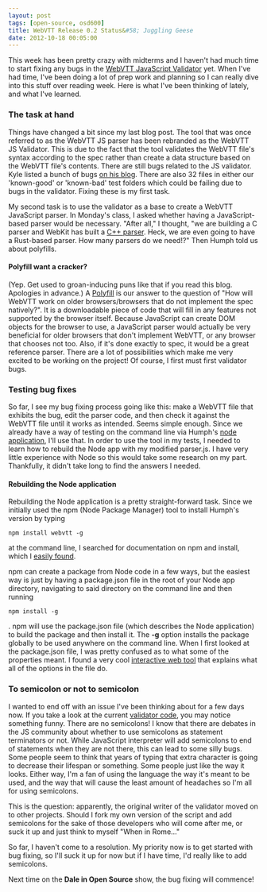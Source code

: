 ```yaml
---
layout: post
tags: [open-source, osd600]
title: WebVTT Release 0.2 Status&#58; Juggling Geese
date: 2012-10-18 00:05:00 
---
```

This week has been pretty crazy with midterms and I haven't had much time to start fixing any bugs in the [WebVTT JavaScript Validator](https://github.com/obsoke/node-webvtt/blob/master/lib/parser.js) yet. When I've had time, I've been doing a lot of prep work and planning so I can really dive into this stuff over reading week. Here is what I've been thinking of lately, and what I've learned.
### The task at hand
Things have changed a bit since my last blog post. The tool that was once referred to as the WebVTT JS parser has been rebranded as the WebVTT JS Validator. This is due to the fact that the tool validates the WebVTT file's syntax according to the spec rather than create a data structure based on the WebVTT file's contents. There are still bugs related to the JS validator. Kyle listed a bunch of bugs [on his blog](http://kyle.barnhart.ca/2012/10/webvtt-test-bugs.html). There are also 32 files in either our 'known-good' or 'known-bad' test folders which could be failing due to bugs in the validator. Fixing these is my first task.

My second task is to use the validator as a base to create a WebVTT JavaScript parser. In Monday's class, I asked whether having a JavaScript-based parser would be necessary. "After all," I thought, "we are building a C parser and WebKit has built a [C++ parser](). Heck, we are even going to have a Rust-based parser. How many parsers do we need!?" Then Humph told us about polyfills.
#### Polyfill want a cracker?
(Yep. Get used to groan-inducing puns like that if you read this blog. Apologies in advance.)
A [Polyfill](http://en.wikipedia.org/wiki/Polyfill) is our answer to the question of "How will WebVTT work on older browsers/browsers that do not implement the spec natively?". It is a downloadable piece of code that will fill in any features not supported by the browser itself. Because JavaScript can create DOM objects for the browser to use, a JavaScript parser would actually be very beneficial for older browsers that don't implement WebVTT, or any browser that chooses not too. Also, if it's done exactly to spec, it would be a great reference parser. There are a lot of possibilities which make me very excited to be working on the project! Of course, I first must first validator bugs.
### Testing bug fixes
So far, I see my bug fixing process going like this: make a WebVTT file that exhibits the bug, edit the parser code, and then check it against the WebVTT file until it works as intended. Seems simple enough. Since we already have a way of testing on the command line via Humph's [node application](https://github.com/obsoke/node-webvtt), I'll use that. In order to use the tool in my tests, I needed to learn how to rebuild the Node app with my modified parser.js. I have very little experience with Node so this would take some research on my part. Thankfully, it didn't take long to find the answers I needed.
#### Rebuilding the Node application
Rebuilding the Node application is a pretty straight-forward task. Since we initially used the npm (Node Package Manager) tool to install Humph's version by typing
```
npm install webvtt -g
```
at the command line, I searched for documentation on npm and install, which I [easily found](https://npmjs.org/doc/install.html).

npm can create a package from Node code in a few ways, but the easiest way is just by having a package.json file in the root of your Node app directory, navigating to said directory on the command line and then running
```
npm install -g
```
. npm will use the package.json file (which describes the Node application) to build the package and then install it. The **-g** option installs the package globally to be used anywhere on the command line. When I first looked at the package.json file, I was pretty confused as to what some of the properties meant. I found a very cool [interactive web tool](http://package.json.jit.su/) that explains what all of the options in the file do.
### To semicolon or not to semicolon
I wanted to end off with an issue I've been thinking about for a few days now. If you take a look at the current [validator code](https://github.com/obsoke/node-webvtt/blob/master/lib/parser.js), you may notice something funny. There are no semicolons! I know that there are debates in the JS community about whether to use semicolons as statement terminators or not. While JavaScript interpreter will add semicolons to end of statements when they are not there, this can lead to some silly bugs. Some people seem to think that years of typing that extra character is going to decrease their lifespan or something. Some people just like the way it looks. Either way, I'm a fan of using the language the way it's meant to be used, and the way that will cause the least amount of headaches so I'm all for using semicolons.

This is the question: apparently, the original writer of the validator moved on to other projects. Should I fork my own version of the script and add semicolons for the sake of those developers who will come after me, or suck it up and just think to myself "When in Rome…"

So far, I haven't come to a resolution. My priority now is to get started with bug fixing, so I'll suck it up for now but if I have time, I'd really like to add semicolons.

Next time on the **Dale in Open Source** show, the bug fixing will commence!
